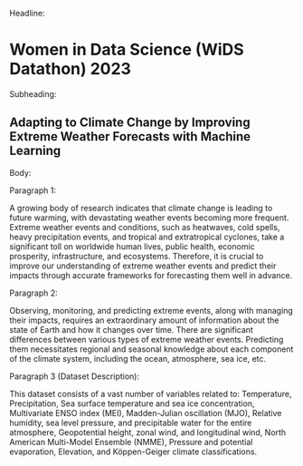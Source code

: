 Headline: <h1>Women in Data Science (WiDS Datathon) 2023</h1>
Subheading: <h2>Adapting to Climate Change by Improving Extreme Weather Forecasts with Machine Learning</h2>
Body:

Paragraph 1:
<p>A growing body of research indicates that climate change is leading to future warming, with devastating weather events becoming more frequent. Extreme weather events and conditions, such as heatwaves, cold spells, heavy precipitation events, and tropical and extratropical cyclones, take a significant toll on worldwide human lives, public health, economic prosperity, infrastructure, and ecosystems. Therefore, it is crucial to improve our understanding of extreme weather events and predict their impacts through accurate frameworks for forecasting them well in advance.</p>

Paragraph 2:
<p>Observing, monitoring, and predicting extreme events, along with managing their impacts, requires an extraordinary amount of information about the state of Earth and how it changes over time. There are significant differences between various types of extreme weather events. Predicting them necessitates regional and seasonal knowledge about each component of the climate system, including the ocean, atmosphere, sea ice, etc.</p>

Paragraph 3 (Dataset Description):
<p>This dataset consists of a vast number of variables related to: Temperature, Precipitation, Sea surface temperature and sea ice concentration, Multivariate ENSO index (MEI), Madden-Julian oscillation (MJO), Relative humidity, sea level pressure, and precipitable water for the entire atmosphere, Geopotential height, zonal wind, and longitudinal wind, North American Multi-Model Ensemble (NMME), Pressure and potential evaporation, Elevation, and Köppen-Geiger climate classifications.</p>
